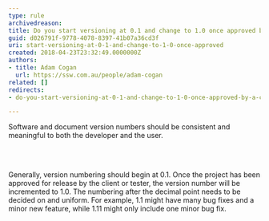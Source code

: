 ```yaml
---
type: rule
archivedreason: 
title: Do you start versioning at 0.1 and change to 1.0 once approved by a client or tester?
guid: d026791f-9778-4078-8397-41b07a36cd3f
uri: start-versioning-at-0-1-and-change-to-1-0-once-approved
created: 2018-04-23T23:32:49.0000000Z
authors:
- title: Adam Cogan
  url: https://ssw.com.au/people/adam-cogan
related: []
redirects:
- do-you-start-versioning-at-0-1-and-change-to-1-0-once-approved-by-a-client-or-tester

---
```



<p class="ssw15-rteElement-P">Software and document version numbers should be consistent and meaningful to both the developer and the user.​​​​​<br></p>
<br><excerpt class='endintro'></excerpt><br>
<p class="ssw15-rteElement-P">​Generally, version numbering should begin at 0.1. Once the project has been approved for release by the client or tester, the version number will be incremented to 1.0. The numbering after the decimal point needs to be decided on and uniform. For example, 1.1 might have many bug fixes and a minor new feature, while 1.11 might only include one minor bug fix.​<br><br></p>


